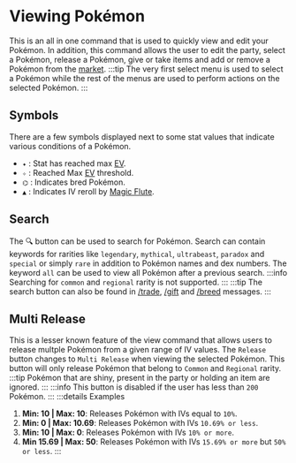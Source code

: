 # Viewing Pokémon

This is an all in one command that is used to quickly view and edit your Pokémon. In addition, this command allows the user to edit the party, select a Pokémon, release a Pokémon, give or take items and add or remove a Pokémon from the [market](./market.md).
:::tip
The very first select menu is used to select a Pokémon while the rest of the menus are used to perform actions on the selected Pokémon. 
:::

## Symbols
There are a few symbols displayed next to some stat values that indicate various conditions of a Pokémon.
- `✦` : Stat has reached max [EV](../strategies/ev.md).
- `✧` : Reached Max [EV](../strategies/ev.md) threshold.
- `⌬` : Indicates bred Pokémon.
- `▲` : Indicates IV reroll by [Magic Flute](../items.md#magic-flute).

## Search
The 🔍 button can be used to search for Pokémon. Search can contain keywords for rarities like `legendary`, `mythical`, `ultrabeast`, `paradox` and `special` or simply `rare` in addition to Pokémon names and dex numbers. The keyword `all` can be used to view all Pokémon after a previous search.
:::info
Searching for `common` and `regional` rarity is not supported.
:::
:::tip
The search button can also be found in [/trade](/commands/trade.html), [/gift](/commands/gift.html) and [/breed](/commands/breed.html) messages.
:::

## Multi Release
This is a lesser known feature of the view command that allows users to release multple Pokémon from a given range of IV values. The `Release` button changes to `Multi Release` when viewing the selected Pokémon. This button will only release Pokémon that belong to `Common` and `Regional` rarity.
:::tip
Pokémon that are shiny, present in the party or holding an item are ignored.
:::
:::info
This button is disabled if the user has less than `200` Pokémon.
::: 
:::details Examples
1. **Min: 10 | Max: 10**: Releases Pokémon with IVs equal to `10%`.
2. **Min: 0 | Max: 10.69**: Releases Pokémon with IVs `10.69% or less`.
3. **Min: 10 | Max: 0**: Releases Pokémon with IVs `10% or more`.
4. **Min 15.69 | Max: 50**: Releases Pokémon with IVs `15.69% or more` but `50% or less`.
:::